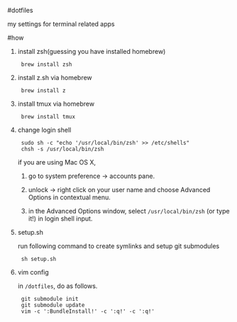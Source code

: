 #dotfiles

my settings for terminal related apps

#how

1. install zsh(guessing you have installed homebrew)

        brew install zsh

2. install z.sh via homebrew

        brew install z

3. install tmux via homebrew

        brew install tmux

4. change login shell

        sudo sh -c "echo '/usr/local/bin/zsh' >> /etc/shells"
        chsh -s /usr/local/bin/zsh

    if you are using Mac OS X, 
    
    1. go to system preference -> accounts pane.
    
    2. unlock -> right click on your user name and choose Advanced Options in contextual menu.
    
    3. in the Advanced Options window, select `/usr/local/bin/zsh` (or type it!) in login shell input.

5. setup.sh 

    run following command to create symlinks and setup git submodules

        sh setup.sh

6. vim config

    in `/dotfiles`, do as follows.

        git submodule init
        git submodule update
        vim -c ':BundleInstall!' -c ':q!' -c ':q!'
